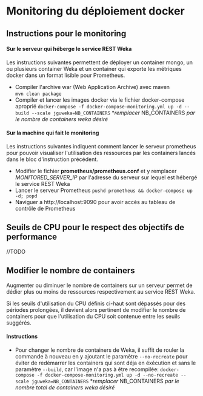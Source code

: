 # Monitoring du déploiement docker

## Instructions pour le monitoring

#### Sur le serveur qui héberge le service REST Weka

Les instructions suivantes permettent de déployer un container mongo, un ou plusieurs container Weka et un container qui exporte les métriques docker dans un format lisible pour Prometheus. 

* Compiler l'archive war (Web Application Archive) avec maven   
  `mvn clean package`
* Compiler et lancer les images docker via le fichier docker-compose aproprié
  `docker-compose -f docker-compose-monitoring.yml up -d --build --scale jguweka=NB_CONTAINERS`
  *_remplacer_ NB_CONTAINERS _par le nombre de containers weka désiré_

#### Sur la machine qui fait le monitoring

Les instructions suivantes indiquent comment lancer le serveur prometheus pour pouvoir visualiser l'utilisation des ressources par les containers lancés dans le bloc d'instruction précédent.

* Modifier le fichier __prometheus/prometheus.conf__ et y remplacer _MONITORED_SERVER_IP_ par l'adresse du serveur sur lequel est hébergé le service REST Weka 
* Lancer le serveur Prometheus
  `pushd prometheus && docker-compose up -d; popd`
* Naviguer a http://localhost:9090 pour avoir accès au tableau de contrôle de Prometheus

## Seuils de CPU pour le respect des objectifs de performance

//TODO

## Modifier le nombre de containers

Augmenter ou diminuer le nombre de containers sur un serveur permet de dédier plus ou moins de ressources respectivement au service REST Weka.

Si les seuils d'utilisation du CPU définis ci-haut sont dépassés pour des périodes prolongées, il devient alors pertinent de modifier le nombre de containers pour que l'utilisation du CPU soit contenue entre les seuils suggérés.

#### Instructions

* Pour changer le nombre de containers de Weka, il suffit de rouler la commande à nouveau en y ajoutant le paramètre `--no-recreate` pour éviter de redémarrer les containers qui sont déja en éxécution et sans le paramètre `--build`, car l'image n'a pas à être recompilée:
`docker-compose -f docker-compose-monitoring.yml up -d --no-recreate --scale jguweka=NB_CONTAINERS`
  *_remplacer_ NB_CONTAINERS _par le nombre total de containers weka désiré_
